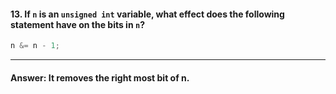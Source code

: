 #### 13. If `n` is an `unsigned int` variable, what effect does the following statement have on the bits in `n`?

```c
n &= n - 1;
```

---

#### Answer: It removes the right most bit of n.
